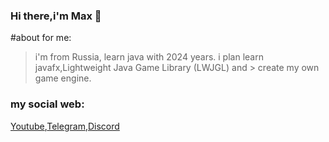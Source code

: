 ### Hi there,i'm Max 👋

#about for me:

>i'm from Russia,
>learn java with 2024 years.
>i plan learn javafx,Lightweight Java Game Library (LWJGL) and   > create my own game engine.

### **my social web:**

[Youtube](https://youtube.com/@tpose_?si=VN1l5EG4w97gqYXh),[Telegram](https://t.me/TPose_team),[Discord](https://discord.gg/CwtFSKCZwJ)


